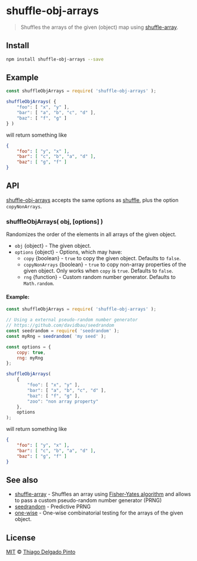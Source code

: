 # shuffle-obj-arrays

> Shuffles the arrays of the given (object) map using [shuffle-array](https://github.com/pazguille/shuffle-array).

## Install

```bash
npm install shuffle-obj-arrays --save
```

## Example

```javascript
const shuffleObjArrays = require( 'shuffle-obj-arrays' );

shuffleObjArrays( {
    "foo": [ "x", "y" ],
    "bar": [ "a", "b", "c", "d" ],
    "baz": [ "f", "g" ]
} )
```
will return something like
```json
{
    "foo": [ "y", "x" ],
    "bar": [ "c", "b", "a", "d" ],
    "baz": [ "g", "f" ]
}
```

## API

[shuffle-obj-arrays]() accepts the same options as [shuffle](https://github.com/pazguille/shuffle-array#shufflearr-options), plus the option `copyNonArrays`.

### shuffleObjArrays( obj, [options] )

Randomizes the order of the elements in all arrays of the given object.

- `obj` {object} - The given object.
- `options` {object} - Options, which may have:
  - `copy` {boolean} - `true` to copy the given object. Defaults to `false`.
  - `copyNonArrays` {boolean} - `true` to copy non-array properties of the given object. Only works when `copy` is `true`. Defaults to `false`.
  - `rng` {function} - Custom random number generator. Defaults to `Math.random`.

#### Example:

```javascript
const shuffleObjArrays = require( 'shuffle-obj-arrays' );

// Using a external pseudo-random number generator
// https://github.com/davidbau/seedrandom
const seedrandom = require( 'seedrandom' );
const myRng = seedrandom( 'my seed' );

const options = {
    copy: true,
    rng: myRng
};

shuffleObjArrays(
    {
        "foo": [ "x", "y" ],
        "bar": [ "a", "b", "c", "d" ],
        "baz": [ "f", "g" ],
        "zoo": "non array property"
    },
    options
);
```
will return something like
```json
{
    "foo": [ "y", "x" ],
    "bar": [ "c", "b", "a", "d" ],
    "baz": [ "g", "f" ]
}
```

## See also

- [shuffle-array](https://github.com/pazguille/shuffle-array) - Shuffles an array using [Fisher-Yates algorithm](https://en.wikipedia.org/wiki/Fisher%E2%80%93Yates_shuffle) and allows to pass a custom pseudo-random number generator (PRNG)
- [seedrandom](https://github.com/davidbau/seedrandom) - Predictive PRNG
- [one-wise](https://github.com/thiagodp/one-wise) - One-wise combinatorial testing for the arrays of the given object.


## License

[MIT](LICENSE) © [Thiago Delgado Pinto](https://github.com/thiagodp)
